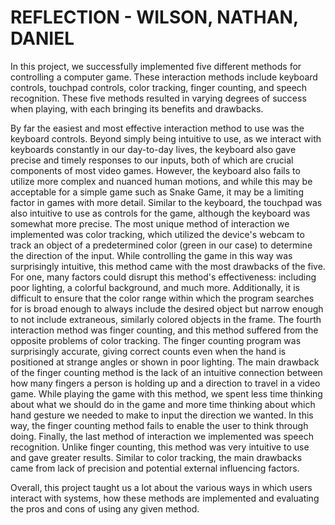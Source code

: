 <h1>REFLECTION - WILSON, NATHAN, DANIEL</h1>
<p>In this project, we successfully implemented five different methods for controlling a computer game. These interaction methods include keyboard controls, touchpad controls, color tracking, finger counting, and speech recognition. These five methods resulted in varying degrees of success when playing, with each bringing its benefits and drawbacks.</p>
<body>
  By far the easiest and most effective interaction method to use was the keyboard controls. Beyond simply being intuitive to use, as we interact with keyboards constantly in our day-to-day lives, the keyboard also gave precise and timely responses to our inputs, both of which are crucial components of most video games. However, the keyboard also fails to utilize more complex and nuanced human motions, and while this may be acceptable for a simple game such as Snake Game, it may be a limiting factor in games with more detail. Similar to the keyboard, the touchpad was also intuitive to use as controls for the game, although the keyboard was somewhat more precise. The most unique method of interaction we implemented was color tracking, which utilized the device's webcam to track an object of a predetermined color (green in our case) to determine the direction of the input. While controlling the game in this way was surprisingly intuitive, this method came with the most drawbacks of the five. For one, many factors could disrupt this method's effectiveness: including poor lighting, a colorful background, and much more. Additionally, it is difficult to ensure that the color range within which the program searches for is broad enough to always include the desired object but narrow enough to not include extraneous, similarly colored objects in the frame. The fourth interaction method was finger counting, and this method suffered from the opposite problems of color tracking. The finger counting program was surprisingly accurate, giving correct counts even when the hand is positioned at strange angles or shown in poor lighting. The main drawback of the finger counting method is the lack of an intuitive connection between how many fingers a person is holding up and a direction to travel in a video game. While playing the game with this method, we spent less time thinking about what we should do in the game and more time thinking about which hand gesture we needed to make to input the direction we wanted. In this way, the finger counting method fails to enable the user to think through doing. Finally, the last method of interaction we implemented was speech recognition. Unlike finger counting, this method was very intuitive to use and gave greater results. Similar to color tracking, the main drawbacks came from lack of precision and potential external influencing factors.
  
  Overall, this project taught us a lot about the various ways in which users interact with systems, how these methods are implemented and evaluating the pros and cons of using any given method.
